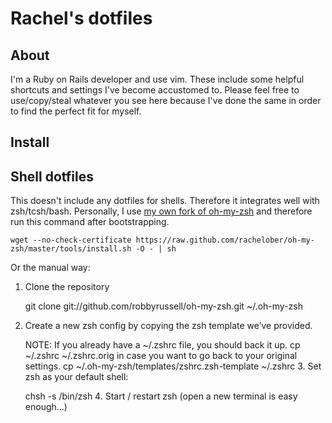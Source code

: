 # Rachel's dotfiles

## About

I'm a Ruby on Rails developer and use vim. These include some helpful shortcuts and settings I've become accustomed to. Please feel free to use/copy/steal whatever you see here because I've done the same in order to find the perfect fit for myself.

## Install

## Shell dotfiles

This doesn't include any dotfiles for shells. Therefore it integrates well with zsh/tcsh/bash. Personally, I use [my own fork of oh-my-zsh](https://github.com/rachelober/oh-my-zsh) and therefore run this command after bootstrapping.

    wget --no-check-certificate https://raw.github.com/rachelober/oh-my-zsh/master/tools/install.sh -O - | sh
    
Or the manual way:

1. Clone the repository

    git clone git://github.com/robbyrussell/oh-my-zsh.git ~/.oh-my-zsh

2. Create a new zsh config by copying the zsh template we’ve provided.

    NOTE: If you already have a ~/.zshrc file, you should back it up. cp ~/.zshrc ~/.zshrc.orig in case you want to go back to your original settings. cp ~/.oh-my-zsh/templates/zshrc.zsh-template ~/.zshrc
    3. Set zsh as your default shell:

    chsh -s /bin/zsh
    4. Start / restart zsh (open a new terminal is easy enough…)